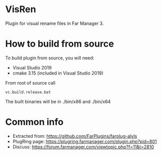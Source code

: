 # VisRen
Plugin for visual rename files in Far Manager 3.

How to build from source
==========
To build plugin from source, you will need:

* Visual Studio 2019
* cmake 3.15 (included in Visual Studio 2019)

From root of source call

    vc.build.release.bat

The built binaries will be in ./bin/x86 and ./bin/x64

# Common info
* Extracted from: https://github.com/FarPlugins/farplug-alvls 
* PlugRing page: https://plugring.farmanager.com/plugin.php?pid=801
* Discuss: https://forum.farmanager.com/viewtopic.php?f=11&t=2810
